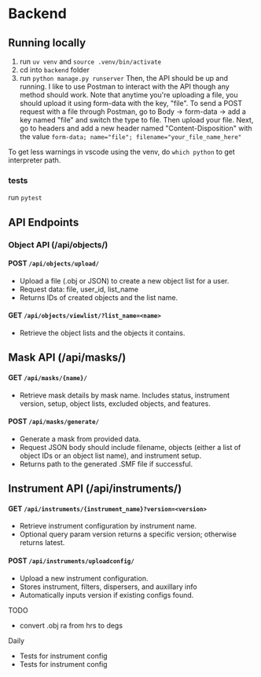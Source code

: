 # Backend

## Running locally
1. run `uv venv` and `source .venv/bin/activate`
2. cd into `backend` folder
3. run `python manage.py runserver`
Then, the API should be up and running. I like to use Postman to interact with the API though any method should work. Note that anytime you're uploading a file, you should upload it using form-data with the key, "file".
To send a POST request with a file through Postman, go to Body -> form-data -> add a key named "file" and switch the type to file.
Then upload your file. Next, go to headers and add a new header named "Content-Disposition" with the value `form-data; name="file"; filename="your_file_name_here"`

To get less warnings in vscode using the venv, do `which python` to get interpreter path.

### tests
run `pytest`

## API Endpoints
### Object API (/api/objects/)
#### POST `/api/objects/upload/`
- Upload a file (.obj or JSON) to create a new object list for a user.
- Request data: file, user_id, list_name
- Returns IDs of created objects and the list name.

#### GET `/api/objects/viewlist/?list_name=<name>`
- Retrieve the object lists and the objects it contains.

## Mask API (/api/masks/)
#### GET `/api/masks/{name}/`
- Retrieve mask details by mask name. Includes status, instrument version, setup, object lists, excluded objects, and features.

#### POST `/api/masks/generate/`
- Generate a mask from provided data.
- Request JSON body should include filename, objects (either a list of object IDs or an object list name), and instrument setup.
- Returns path to the generated .SMF file if successful.

## Instrument API (/api/instruments/)
#### GET `/api/instruments/{instrument_name}?version=<version>`
- Retrieve instrument configuration by instrument name.
- Optional query param version returns a specific version; otherwise returns latest.

#### POST `/api/instruments/uploadconfig/`
- Upload a new instrument configuration.
- Stores instrument, filters, dispersers, and auxillary info
- Automatically inputs version if existing configs found.

TODO
- convert .obj ra from hrs to degs

Daily
- Tests for instrument config
- Tests for instrument config
